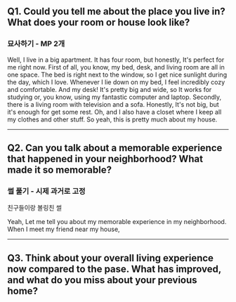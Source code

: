 ## Q1. Could you tell me about the place you live in? What does your room or house look like?
### 묘사하기 - MP 2개

Well, I live in a big apartment. It has four room, but honestly, It's perfect for me right now.
First of all, you know, my bed, desk, and living room are all in one space. 
The bed is right next to the window, so I get nice sunlight during the day, which I love.
Whenever I lie down on my bed, I feel incredibly cozy and comfortable.
And my desk! It's pretty big and wide, so It works for studying or, you know, using my fantastic computer and laptop.
Secondly, there is a living room with television and a sofa. 
Honestly, It's not big, but it's enough for get some rest.
Oh, and I also have a closet where I keep all my clothes and other stuff.
So yeah, this is pretty much about my house.

---
## Q2. Can you talk about a memorable experience that happened in your neighborhood? What made it so memorable?
### 썰 풀기 - 시제 **과거**로 고정

친구들이랑 볼링친 썰

Yeah, Let me tell you about my memorable experience in my neighborhood. When I meet my friend near my house, 

---
## Q3. Think about your overall living experience now compared to the pase. What has improved, and what do you miss about your previous home?


